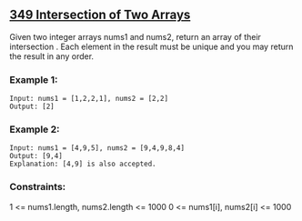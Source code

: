 
## [349 Intersection of Two Arrays](https://leetcode.com/problems/intersection-of-two-arrays/)

Given two integer arrays nums1 and nums2, return an array of their 
intersection
. Each element in the result must be unique and you may return the result in any order.

 

### Example 1:
```
Input: nums1 = [1,2,2,1], nums2 = [2,2]
Output: [2]
```

### Example 2:
```
Input: nums1 = [4,9,5], nums2 = [9,4,9,8,4]
Output: [9,4]
Explanation: [4,9] is also accepted.
 ```

### Constraints:

1 <= nums1.length, nums2.length <= 1000
0 <= nums1[i], nums2[i] <= 1000